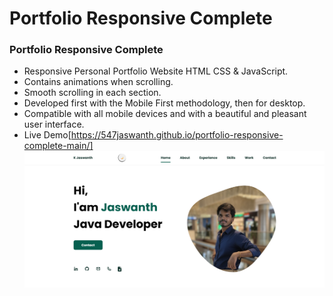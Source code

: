 # Portfolio Responsive Complete
### Portfolio Responsive Complete

- Responsive Personal Portfolio Website HTML CSS & JavaScript.
- Contains animations when scrolling.
- Smooth scrolling in each section.
- Developed first with the Mobile First methodology, then for desktop.
- Compatible with all mobile devices and with a beautiful and pleasant user interface.
- Live Demo[https://547jaswanth.github.io/portfolio-responsive-complete-main/]
![preview img](/preview_.png)



